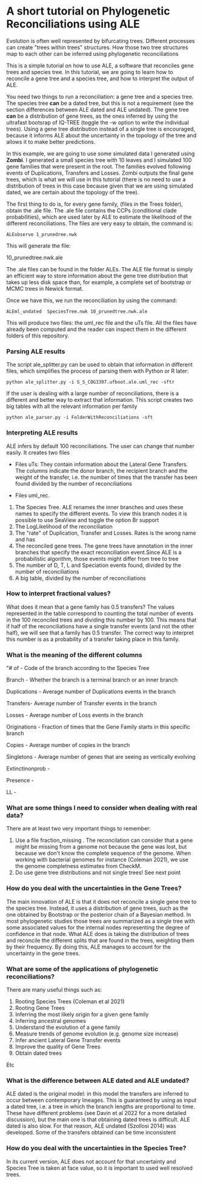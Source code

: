 
# A short tutorial on Phylogenetic Reconciliations using ALE

Evolution is often well represented by bifurcating trees. Different processes can create "trees within trees" structures. How those two tree structures map to each other can be inferred using phylogenetic reconciliations 

This is a simple tutorial on how to use ALE, a software that reconciles gene trees and species tree. In this tutorial, we are going to learn how to reconcile a gene tree and a species tree, and how to interpret the output of ALE.

You need two things to run a reconciliation: a gene tree and a species tree. The species tree **can** be a dated tree, but this is not a requirement (see the section differences between ALE dated and ALE undated). The gene tree **can** be a distribution of gene trees, as the ones inferred by using the ultrafast bootsrap of IQ-TREE (toggle the -w option to write the individual trees). Using a gene tree distribution instead of a single tree is encouraged, because it informs ALE about the uncertainty in the topology of the tree and allows it to make better predictions.

In this example, we are going to use some simulated data I generated using **Zombi**. I generated a small species tree with 10 leaves and I simulated 100 gene families that were present in the root. The families evolved following events of Duplications, Transfers and Losses.  Zombi outputs the final gene trees, which is what we will use in this tutorial (there is no need to use a distribution of trees in this case because given that we are using simulated dated, we are certain about the topology of the tree). 

The first thing to do is, for every gene family, (files in the Trees folder), obtain the .ale file. The .ale file contains the CCPs (conditional clade probabilities), which are used later by ALE to estimate the likelihood of the different reconciliations. The files are very easy to obtain, the command is:

```
ALEobserve 1_prunedree.nwk
```

This will generate the file:


10_prunedtree.nwk.ale


The .ale files can be found in the folder ALEs. The ALE file format is simply an efficient way to store information about the gene tree distribution that takes up less disk space than, for example, a complete set of bootstrap or MCMC trees in Newick format.


Once we have this, we run the reconciliation by using the command:

```
ALEml_undated  SpeciesTree.nwk 10_prunedtree.nwk.ale
```

This will produce two files: the uml_rec file and the uTs file. All the files have already been computed and the reader can inspect them in the different folders of this repository.

### Parsing ALE results

The script ale_splitter.py can be used to obtain that information in different files, which simplifies the process of parsing them with Python or R later:

```{ssh}
python ale_splitter.py -i S_S_COG3397.ufboot.ale.uml_rec -sftr

```
If the user is dealing with a large number of reconciliations, there is a different and better way to extract that information. This script creates two big tables with all the relevant information per family

```
python ale_parser.py -i FolderWithReconciliations -sft

```
### Interpreting ALE results

ALE infers by default 100 reconciliations. The user can change that number easily.
It creates two files

* Files uTs: They contain information about the Lateral Gene Transfers. The columns indicate the donor branch, the recipient branch and the weight of the transfer, i.e. the number of times that the transfer has been found divided by the number of reconciliations

* Files uml_rec. 

1. The Species Tree. ALE renames the inner branches and uses these names to specify the different events. To view this branch nodes it is possible to use SeaView and toggle the option Br support
2. The LogLikelihood of the reconciliation 
3. The "rate" of Duplication, Transfer and Losses. Rates is the wrong name and has 
4. The reconciled gene trees. The gene trees have annotation in the inner branches that specify the exact reconciliation event.Since ALE is a probabilistic algorithm, those events might differ from tree to tree
5. The number of D, T, L and Speciation events found, divided by the number of reconciliations
6. A big table, divided by the number of reconciliations

### How to interpret fractional values?

What does it mean that a gene family has 0.5 transfers? The values represented in the table correspond to counting the total number of events in the 100 reconciled trees and dividing this number by 100. This means that if half of the reconciliations have a single transfer events (and not the other half), we will see that a family has 0.5 transfer. The correct way to interpret this number is as a probability of a transfer taking place in this family.

### What is the meaning of the different columns

"# of -  Code of the branch according to the Species Tree

Branch - Whether the branch is a terminal branch or an inner branch

Duplications - Average number of Duplications events in the branch

Transfers- Average number of Transfer events in the branch

Losses - Average number of Loss events in the branch

Originations - Fraction of times that the Gene Family starts in this specific branch

Copies - Average number of copies in the branch

Singletons - Average number of genes that are seeing as vertically evolving

Extinctinonprob - 

Presence - 

LL - 


### What are some things I need to consider when dealing with real data?

There are at least two very important things to remember:

1. Use a file fraction_missing . The reconcilation can consider that a gene might be missing from a genome not because the gene was lost, but because we don't know the complete sequence of the genome. When working with bacterial genomes for instance (Coleman 2021),  we use the genome completness estimates from CheckM.
2. Do use gene tree distributions and not single trees! See next point


###  How do you deal with the uncertainties in the Gene Trees?

The main innovation of ALE is that it does not reconcile a single gene tree to the species tree. Instead, it uses a distribution of gene trees, such as the one obtained by Bootstrap or the posterior chain of a Bayesian method. In most phylogenetic studies those trees are summarized as a single tree with some associated values for the internal nodes representing the degree of confidence in that node. What ALE does is taking the distribution of trees and reconcile the different splits that are found in the trees, weighting them by their frequency. By doing this, ALE manages to account for the uncertainty in the gene trees.


### What are some of the applications of phylogenetic reconciliations?

There are many useful things such as:

1. Rooting Species Trees (Coleman et al 2021)
2. Rooting Gene Trees 
3. Inferring the most likely origin for a given gene family
4. Inferring ancestral genomes
5. Understand the evolution of a gene family  
6. Measure trends of genome evolution (e.g. genome size increase)
7. Infer ancient Lateral Gene Transfer events
8. Improve the quality of Gene Trees
9. Obtain dated trees

Etc


### What is the difference between ALE dated and ALE undated?

ALE dated is the original model: in this model the transfers are inferred to occur between contemporary lineages. This is guaranteed by using as input a dated tree, i.e. a tree in which the branch lengths are proportional to time. These have different problems (see Davin et al 2022 for a more detailed discussion), but the main one is that obtaining dated trees is difficult. ALE dated is also slow. For that reason, ALE undated (Szollosi 2014)  was developed. Some of the transfers obtained can be time inconsistent

### How do you deal with the uncertainties in the Species Tree?
In its current version, ALE does not account for that uncertainty and Species Tree is taken at face value, so it is important to used well resolved trees. 

